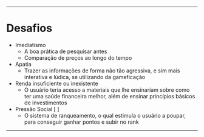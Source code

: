 ***
# Desafios
* Imediatismo
   * A boa prática de pesquisar antes
   * Comparação de preços ao longo do tempo
* Apatia
   * Trazer as informações de forma não tão agressiva, e sim mais interativa e lúdica, se utilizando da gameficação
* Renda insuficiente ou inexistente
   * O usuário teria acesso a materiais que lhe ensinariam sobre como ter uma saúde financeira melhor, além de ensinar princípios básicos de investimentos
* Pressão Social [ ]
   * O sistema de ranqueamento, o qual estimula o usuário a poupar, para conseguir ganhar pontos e subir no rank
***
